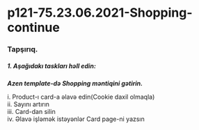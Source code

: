 # p121-75.23.06.2021-Shopping-continue


### Tapşırıq.


##### 1. Aşağıdakı taskları həll edin:
**_Azen template-də Shopping məntiqini gətirin._**<br />

i. Product-ı card-a əlavə edin(Cookie daxil olmaqla)<br />
ii. Sayını artırın<br />
iii. Card-dan silin<br />
iv. Əlavə işləmək istəyənlər Card page-ni yazsın<br />
